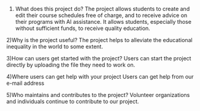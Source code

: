 1) What does this project do?
   The project allows students to create and edit their course schedules free of charge, and to receive advice on their programs with AI assistance. It allows students, 
   especially those without sufficient funds, to receive quality education.

   
2)Why is the project useful?
 The project helps to alleviate the educational inequality in the world to some extent.

 
3)How can users get started with the project?
  Users can start the project directly by uploading the file they need to work on.

  
4)Where users can get help with your project
 Users can get help from our e-mail address

 
5)Who maintains and contributes to the project?
 Volunteer organizations and individuals continue to contribute to our project.
